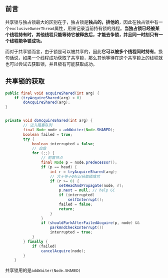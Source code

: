## 前言

共享锁与独占锁最大的区别在于，独占锁是**独占的，排他的**，因此在独占锁中有一个`exclusiveOwnerThread`属性，用来记录当前持有锁的线程。**当独占锁已经被某个线程持有时，其他线程只能等待它被释放后，才能去争锁，并且同一时刻只有一个线程能争锁成功。**

而对于共享锁而言，由于锁是可以被共享的，因此**它可以被多个线程同时持有**。换句话说，如果一个线程成功获取了共享锁，那么其他等待在这个共享锁上的线程就也可以尝试去获取锁，并且极有可能获取成功。





## 共享锁的获取

```java
public final void acquireShared(int arg) {
    if (tryAcquireShared(arg) < 0)
        doAcquireShared(arg);
}


private void doAcquireShared(int arg) {
    	// 进入阻塞队列
        final Node node = addWaiter(Node.SHARED);
        boolean failed = true;
        try {
            boolean interrupted = false;
            // 自旋
            for (;;) {
                // 前置节点
                final Node p = node.predecessor();
                if (p == head) {
                    int r = tryAcquireShared(arg);
                    // 大于等于0标识获取锁成功
                    if (r >= 0) {
                        setHeadAndPropagate(node, r);
                        p.next = null; // help GC
                        if (interrupted)
                            selfInterrupt();
                        failed = false;
                        return;
                    }
                }
                if (shouldParkAfterFailedAcquire(p, node) &&
                    parkAndCheckInterrupt())
                    interrupted = true;
            }
        } finally {
            if (failed)
                cancelAcquire(node);
        }
    }
```

共享锁用的是`addWaiter(Node.SHARED)`





